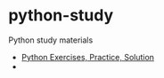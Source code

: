 # python-study
Python study materials 


- [Python Exercises, Practice, Solution](https://www.w3resource.com/python-exercises/python-basic-exercises.php)
- 
